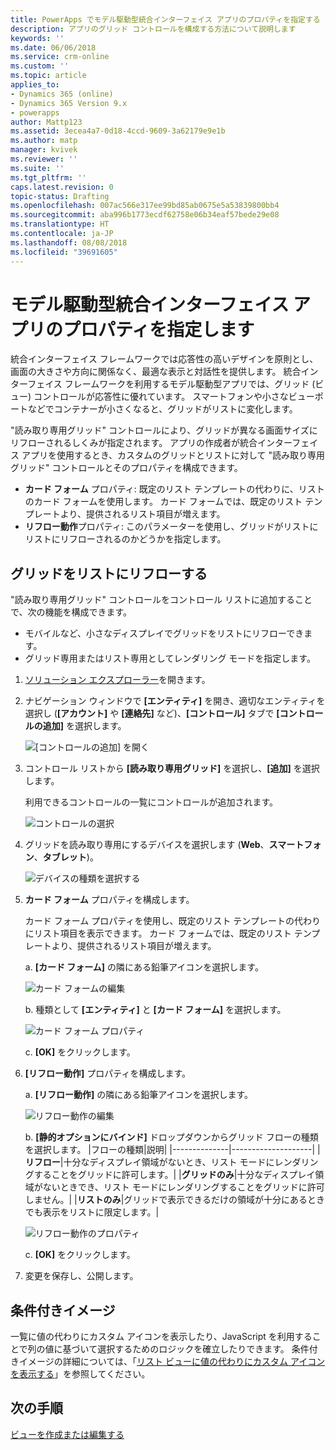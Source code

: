 ```yaml
---
title: PowerApps でモデル駆動型統合インターフェイス アプリのプロパティを指定する | MicrosoftDocs
description: アプリのグリッド コントロールを構成する方法について説明します
keywords: ''
ms.date: 06/06/2018
ms.service: crm-online
ms.custom: ''
ms.topic: article
applies_to:
- Dynamics 365 (online)
- Dynamics 365 Version 9.x
- powerapps
author: Mattp123
ms.assetid: 3ecea4a7-0d18-4ccd-9609-3a62179e9e1b
ms.author: matp
manager: kvivek
ms.reviewer: ''
ms.suite: ''
ms.tgt_pltfrm: ''
caps.latest.revision: 0
topic-status: Drafting
ms.openlocfilehash: 007ac566e317ee99bd85ab0675e5a53839800bb4
ms.sourcegitcommit: aba996b1773ecdf62758e06b34eaf57bede29e08
ms.translationtype: HT
ms.contentlocale: ja-JP
ms.lasthandoff: 08/08/2018
ms.locfileid: "39691605"
---
```

# <a name="specify-properties-for-model-driven-unified-interface-apps"></a>モデル駆動型統合インターフェイス アプリのプロパティを指定します

統合インターフェイス フレームワークでは応答性の高いデザインを原則とし、画面の大きさや方向に関係なく、最適な表示と対話性を提供します。 統合インターフェイス フレームワークを利用するモデル駆動型アプリでは、グリッド (ビュー) コントロールが応答性に優れています。 スマートフォンや小さなビューポートなどでコンテナーが小さくなると、グリッドがリストに変化します。 

"読み取り専用グリッド" コントロールにより、グリッドが異なる画面サイズにリフローされるしくみが指定されます。 アプリの作成者が統合インターフェイス アプリを使用するとき、カスタムのグリッドとリストに対して "読み取り専用グリッド" コントロールとそのプロパティを構成できます。
- **カード フォーム** プロパティ: 既定のリスト テンプレートの代わりに、リストのカード フォームを使用します。 カード フォームでは、既定のリスト テンプレートより、提供されるリスト項目が増えます。
- **リフロー動作**プロパティ: このパラメーターを使用し、グリッドがリストにリストにリフローされるのかどうかを指定します。

## <a name="allow-grid-to-reflow-into-list"></a>グリッドをリストにリフローする

"読み取り専用グリッド" コントロールをコントロール リストに追加することで、次の機能を構成できます。 
- モバイルなど、小さなディスプレイでグリッドをリストにリフローできます。
- グリッド専用またはリスト専用としてレンダリング モードを指定します。  

1. [ソリューション エクスプローラー](advanced-navigation.md#solution-explorer)を開きます。
2. ナビゲーション ウィンドウで **[エンティティ]** を開き、適切なエンティティを選択し (**[アカウント]** や **[連絡先]** など)、**[コントロール]** タブで **[コントロールの追加]** を選択します。

    ![[コントロールの追加] を開く](media/UnifiedInterface_ReadOnlyGrid_AddControl.png "[コントロールの追加] を開く")

3. コントロール リストから **[読み取り専用グリッド]** を選択し、**[追加]** を選択します。

    利用できるコントロールの一覧にコントロールが追加されます。
   
    ![コントロールの選択](media/UnifiedInterface_ReadOnlyGrid_SelectControl.png "コントロールの選択")
    
4. グリッドを読み取り専用にするデバイスを選択します (**Web**、**スマートフォン**、**タブレット**)。

    ![デバイスの種類を選択する](media/UnifiedInterface_ReadOnlyGrid_SelectDevice.png "デバイスを選択する")

5. **カード フォーム** プロパティを構成します。

    カード フォーム プロパティを使用し、既定のリスト テンプレートの代わりにリスト項目を表示できます。 カード フォームでは、既定のリスト テンプレートより、提供されるリスト項目が増えます。    

    a. **[カード フォーム]** の隣にある鉛筆アイコンを選択します。

    ![カード フォームの編集](media/UnifiedInterface_ReadOnlyGrid_CardForm.png "カード フォームの編集")

    b.  種類として **[エンティティ]** と **[カード フォーム]** を選択します。

    ![カード フォーム プロパティ](media/UnifiedInterface_ReadOnlyGrid_CardFormProperties.png "カード フォーム プロパティ")

    c. **[OK]** をクリックします。
6. **[リフロー動作]** プロパティを構成します。 
    
    a. **[リフロー動作]** の隣にある鉛筆アイコンを選択します。

    ![リフロー動作の編集](media/UnifiedInterface_ReadOnlyGrid_EditReflow.png "リフロー動作の編集")

    b. **[静的オプションにバインド]** ドロップダウンからグリッド フローの種類を選択します。
    |フローの種類|説明|
    |--------------|--------------------|
    |**リフロー**|十分なディスプレイ領域がないとき、リスト モードにレンダリングすることをグリッドに許可します。|
    |**グリッドのみ**|十分なディスプレイ領域がないときでき、リスト モードにレンダリングすることをグリッドに許可しません。|
    |**リストのみ**|グリッドで表示できるだけの領域が十分にあるときでも表示をリストに限定します。|
    
     ![リフロー動作のプロパティ](media/UnifiedInterface_ReadOnlyGrid_ReflowProperties.png "リフロー動作のプロパティ")

    c. **[OK]** をクリックします。


7.  変更を保存し、公開します。 


## <a name="conditional-image"></a>条件付きイメージ
一覧に値の代わりにカスタム アイコンを表示したり、JavaScript を利用することで列の値に基づいて選択するためのロジックを確立したりできます。 条件付きイメージの詳細については、「[リスト ビューに値の代わりにカスタム アイコンを表示する](../common-data-service/display-custom-icons-instead.md)」を参照してください。

## <a name="next-steps"></a>次の手順
[ビューを作成または編集する](create-edit-views.md)